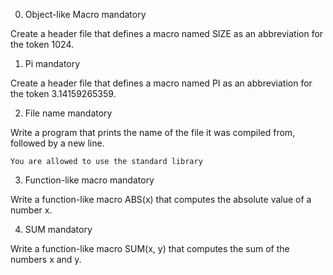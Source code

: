 
0. Object-like Macro
mandatory

Create a header file that defines a macro named SIZE as an abbreviation for the token 1024.



1. Pi
mandatory

Create a header file that defines a macro named PI as an abbreviation for the token 3.14159265359.



2. File name
mandatory

Write a program that prints the name of the file it was compiled from, followed by a new line.

    You are allowed to use the standard library



3. Function-like macro
mandatory

Write a function-like macro ABS(x) that computes the absolute value of a number x.


4. SUM
mandatory

Write a function-like macro SUM(x, y) that computes the sum of the numbers x and y.




